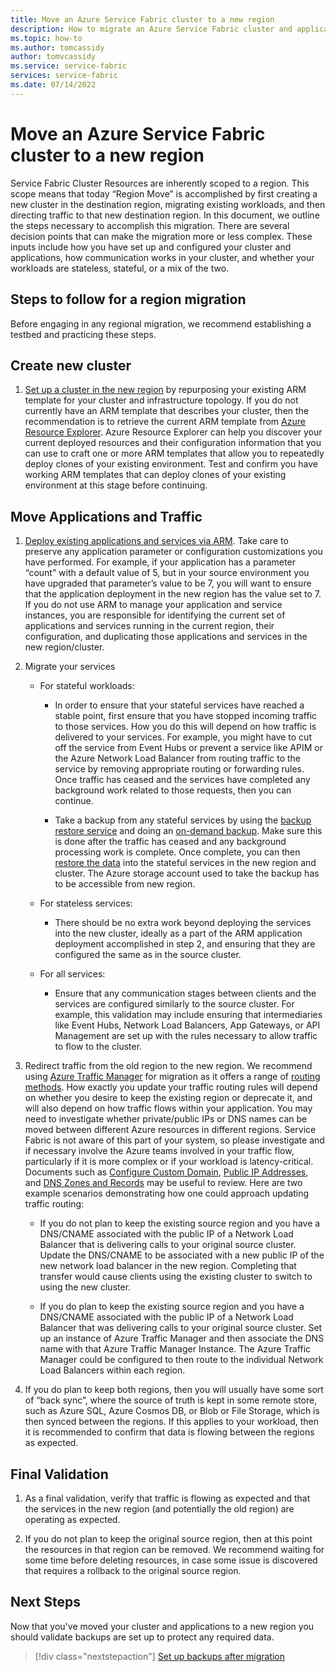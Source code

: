 ```yaml
---
title: Move an Azure Service Fabric cluster to a new region
description: How to migrate an Azure Service Fabric cluster and applications to another region.
ms.topic: how-to
ms.author: tomcassidy
author: tomvcassidy
ms.service: service-fabric
services: service-fabric
ms.date: 07/14/2022
---
```


# Move an Azure Service Fabric cluster to a new region

Service Fabric Cluster Resources are inherently scoped to a region. This scope means that today “Region Move” is accomplished by first creating a new cluster in the destination region, migrating existing workloads, and then directing traffic to that new destination region. In this document, we outline the steps necessary to accomplish this migration. There are several decision points that can make the migration more or less complex. These inputs include how you have set up and configured your cluster and applications, how communication works in your cluster, and whether your workloads are stateless, stateful, or a mix of the two.  


## Steps to follow for a region migration

Before engaging in any regional migration, we recommend establishing a testbed and practicing these steps. 

## Create new cluster
1. [Set up a cluster in the new region](./service-fabric-cluster-creation-via-arm.md#use-your-own-custom-template) by repurposing your existing ARM template for your cluster and infrastructure topology. If you do not currently have an ARM template that describes your cluster, then the recommendation is to retrieve the current ARM template from [Azure Resource Explorer](https://resources.azure.com/). Azure Resource Explorer can help you discover your current deployed resources and their configuration information that you can use to craft one or more ARM templates that allow you to repeatedly deploy clones of your existing environment. Test and confirm you have working ARM templates that can deploy clones of your existing environment at this stage before continuing. 

## Move Applications and Traffic
1. [Deploy existing applications and services via ARM](service-fabric-application-arm-resource.md). Take care to preserve any application parameter or configuration customizations you have performed. For example, if your application has a parameter “count” with a default value of 5, but in your source environment you have upgraded that parameter’s value to be 7, you will want to ensure that the application deployment in the new region has the value set to 7. If you do not use ARM to manage your application and service instances, you are responsible for identifying the current set of applications and services running in the current region, their configuration, and duplicating those applications and services in the new region/cluster. 

2. Migrate your services  
   -  For stateful workloads: 
      * <p>In order to ensure that your stateful services have reached a stable point, first ensure that you have stopped incoming traffic to those services. How you do this will depend on how traffic is delivered to your services. For example, you might have to cut off the service from Event Hubs or prevent a service like APIM or the Azure Network Load Balancer from routing traffic to the service by removing appropriate routing or forwarding rules. Once traffic has ceased and the services have completed any background work related to those requests, then you can continue. </p>
      
      * Take a backup from any stateful services by using the [backup restore service](service-fabric-reliable-services-backup-restore.md) and doing an [on-demand backup](service-fabric-backup-restore-service-ondemand-backup.md). Make sure this is done after the traffic has ceased and any background processing work is complete. Once complete, you can then [restore the data](service-fabric-backup-restore-service-trigger-restore.md) into the stateful services in the new region and cluster. The Azure storage account used to take the backup has to be accessible from new region.

   -  For stateless services: 
      * <p>There should be no extra work beyond deploying the services into the new cluster, ideally as a part of the ARM application deployment accomplished in step 2, and ensuring that they are configured the same as in the source cluster.</p>

   -  For all services:  
      * <p>Ensure that any communication stages between clients and the services are configured similarly to the source cluster. For example, this validation may include ensuring that intermediaries like Event Hubs, Network Load Balancers, App Gateways, or API Management are set up with the rules necessary to allow traffic to flow to the cluster.</p>  

3. Redirect traffic from the old region to the new region. We recommend using [Azure Traffic Manager](../traffic-manager/traffic-manager-overview.md) for migration as it offers a range of [routing methods](../traffic-manager/traffic-manager-routing-methods.md). How exactly you update your traffic routing rules will depend on whether you desire to keep the existing region or deprecate it, and will also depend on how traffic flows within your application. You may need to investigate whether private/public IPs or DNS names can be moved between different Azure resources in different regions. Service Fabric is not aware of this part of your system, so please investigate and if necessary involve the Azure teams involved in your traffic flow, particularly if it is more complex or if your workload is latency-critical. Documents such as [Configure Custom Domain](../api-management/configure-custom-domain.md), [Public IP Addresses](../virtual-network/ip-services/public-ip-addresses.md), and [DNS Zones and Records](../dns/dns-zones-records.md) may be useful to review. Here are two example scenarios demonstrating how one could approach updating traffic routing:  
   * If you do not plan to keep the existing source region and you have a DNS/CNAME associated with the public IP of a Network Load Balancer that is delivering calls to your original source cluster. Update the DNS/CNAME to be associated with a new public IP of the new network load balancer in the new region. Completing that transfer would cause clients using the existing cluster to switch to using the new cluster. 
  
   * If you do plan to keep the existing source region and you have a DNS/CNAME associated with the public IP of a Network Load Balancer that was delivering calls to your original source cluster. Set up an instance of Azure Traffic Manager and then associate the DNS name with that Azure Traffic Manager Instance. The Azure Traffic Manager could be configured to then route to the individual Network Load Balancers within each region. 

4. If you do plan to keep both regions, then you will usually have some sort of “back sync”, where the source of truth is kept in some remote store, such as Azure SQL, Azure Cosmos DB, or Blob or File Storage, which is then synced between the regions. If this applies to your workload, then it is recommended to confirm that data is flowing between the regions as expected.  

## Final Validation
1. As a final validation, verify that traffic is flowing as expected and that the services in the new region (and potentially the old region) are operating as expected. 

2. If you do not plan to keep the original source region, then at this point the resources in that region can be removed. We recommend waiting for some time before deleting resources, in case some issue is discovered that requires a rollback to the original source region.  

## Next Steps
Now that you've moved your cluster and applications to a new region you should validate backups are set up to protect any required data.

> [!div class="nextstepaction"]
> [Set up backups after migration](service-fabric-backuprestoreservice-quickstart-azurecluster.md)
